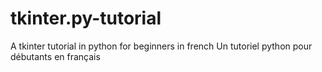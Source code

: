 # tkinter.py-tutorial
A tkinter tutorial in python for beginners in french
Un tutoriel python pour débutants en français
